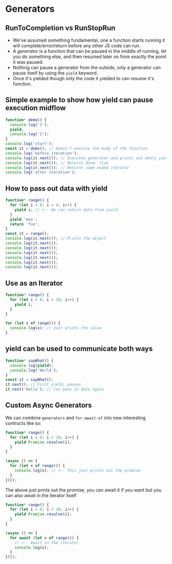 # Generators

## RunToCompletion vs RunStopRun

- We've assumed something fundamental, one a function starts running it will complete/error/return before any other JS code can run.
- A _generator_ is a function that can be paused in the middle of running, let you do something else, and then resumed later on from exactly the point it was paused.
- Nothing can pause a generator from the outside, only a generator can pause itself by using the `yield` keyword.
- Once it's yielded though only the code it yielded to can resume it's function.

## Simple example to show how yield can pause execution midflow

```js
function* demo() {
  console.log('1');
  yield;
  console.log('2');
}
console.log('start');
const it = demo(); // Doesn't execute the body of the function
console.log('before iteration');
console.log(it.next()); // Executes generator and prints out whats yielded
console.log(it.next()); // Returns done: true
console.log(it.next()); // Returns same ended iterator
console.log('after iteration');
```

## How to pass out data with yield

```js
function* range() {
  for (let i = 0; i < 4; i++) {
    yield i; // <-- We can return data from yield
  }
  yield 'moo';
  return 'foo';
}
const it = range();
console.log(it.next()); // Prints the object
console.log(it.next());
console.log(it.next());
console.log(it.next());
console.log(it.next());
console.log(it.next());
console.log(it.next());
```

## Use as an Iterator

```js
function* range() {
  for (let i = 0; i < 10; i++) {
    yield i;
  }
}

for (let x of range()) {
  console.log(x); // Just prints the value
}
```

## yield can be used to communicate both ways

```js
function* sayWhat() {
  console.log(yield);
  console.log('World');
}
const it = sayWhat();
it.next(); // First yield, pauses
it.next('Hello'); // Can pass in data again
```

## Custom Async Generators

We can combine `generators` and `for-await-of` into new interesting contructs like so:

```js
function* range() {
  for (let i = 0; i < 10; i++) {
    yield Promise.resolve(i);
  }
}

(async () => {
  for (let x of range()) {
    console.log(x); // <-- This just prints out the promise
  }
})();
```

The above just prints out the promise, you can await it if you want but you can also await in the iterator itself

```js
function* range() {
  for (let i = 0; i < 10; i++) {
    yield Promise.resolve(i);
  }
}

(async () => {
  for await (let x of range()) {
    // <-- Await in the iterator
    console.log(x);
  }
})();
```

<!-- 🤔🤔🤔🤔🤔 QUIZ 1 🤔🤔🤔🤔🤔 -->
